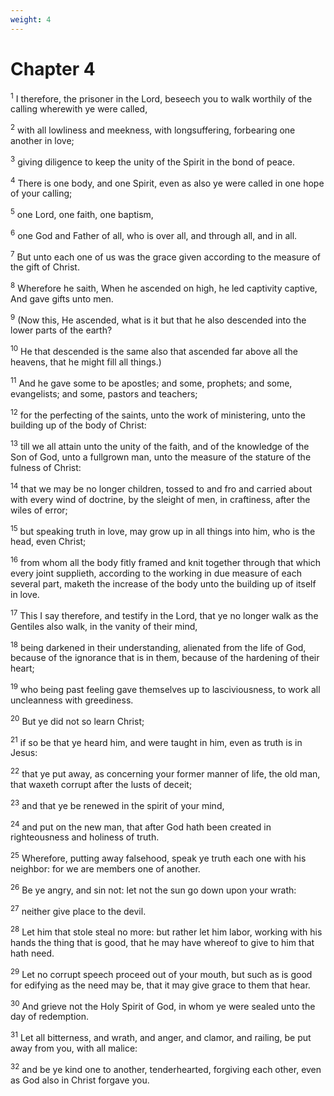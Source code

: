 ```yaml
---
weight: 4
---
```


# Chapter 4

<sup>1</sup> I therefore, the prisoner in the Lord, beseech you to walk worthily of the calling wherewith ye were called, 

<sup>2</sup> with all lowliness and meekness, with longsuffering, forbearing one another in love; 

<sup>3</sup> giving diligence to keep the unity of the Spirit in the bond of peace. 

<sup>4</sup> There is one body, and one Spirit, even as also ye were called in one hope of your calling; 

<sup>5</sup> one Lord, one faith, one baptism, 

<sup>6</sup> one God and Father of all, who is over all, and through all, and in all. 

<sup>7</sup> But unto each one of us was the grace given according to the measure of the gift of Christ. 

<sup>8</sup> Wherefore he saith, When he ascended on high, he led captivity captive, And gave gifts unto men. 

<sup>9</sup> (Now this, He ascended, what is it but that he also descended into the lower parts of the earth? 

<sup>10</sup> He that descended is the same also that ascended far above all the heavens, that he might fill all things.) 

<sup>11</sup> And he gave some to be apostles; and some, prophets; and some, evangelists; and some, pastors and teachers; 

<sup>12</sup> for the perfecting of the saints, unto the work of ministering, unto the building up of the body of Christ: 

<sup>13</sup> till we all attain unto the unity of the faith, and of the knowledge of the Son of God, unto a fullgrown man, unto the measure of the stature of the fulness of Christ: 

<sup>14</sup> that we may be no longer children, tossed to and fro and carried about with every wind of doctrine, by the sleight of men, in craftiness, after the wiles of error; 

<sup>15</sup> but speaking truth in love, may grow up in all things into him, who is the head, even Christ; 

<sup>16</sup> from whom all the body fitly framed and knit together through that which every joint supplieth, according to the working in due measure of each several part, maketh the increase of the body unto the building up of itself in love. 

<sup>17</sup> This I say therefore, and testify in the Lord, that ye no longer walk as the Gentiles also walk, in the vanity of their mind, 

<sup>18</sup> being darkened in their understanding, alienated from the life of God, because of the ignorance that is in them, because of the hardening of their heart; 

<sup>19</sup> who being past feeling gave themselves up to lasciviousness, to work all uncleanness with greediness. 

<sup>20</sup> But ye did not so learn Christ; 

<sup>21</sup> if so be that ye heard him, and were taught in him, even as truth is in Jesus: 

<sup>22</sup> that ye put away, as concerning your former manner of life, the old man, that waxeth corrupt after the lusts of deceit; 

<sup>23</sup> and that ye be renewed in the spirit of your mind, 

<sup>24</sup> and put on the new man, that after God hath been created in righteousness and holiness of truth. 

<sup>25</sup> Wherefore, putting away falsehood, speak ye truth each one with his neighbor: for we are members one of another. 

<sup>26</sup> Be ye angry, and sin not: let not the sun go down upon your wrath: 

<sup>27</sup> neither give place to the devil. 

<sup>28</sup> Let him that stole steal no more: but rather let him labor, working with his hands the thing that is good, that he may have whereof to give to him that hath need. 

<sup>29</sup> Let no corrupt speech proceed out of your mouth, but such as is good for edifying as the need may be, that it may give grace to them that hear. 

<sup>30</sup> And grieve not the Holy Spirit of God, in whom ye were sealed unto the day of redemption. 

<sup>31</sup> Let all bitterness, and wrath, and anger, and clamor, and railing, be put away from you, with all malice: 

<sup>32</sup> and be ye kind one to another, tenderhearted, forgiving each other, even as God also in Christ forgave you. 


